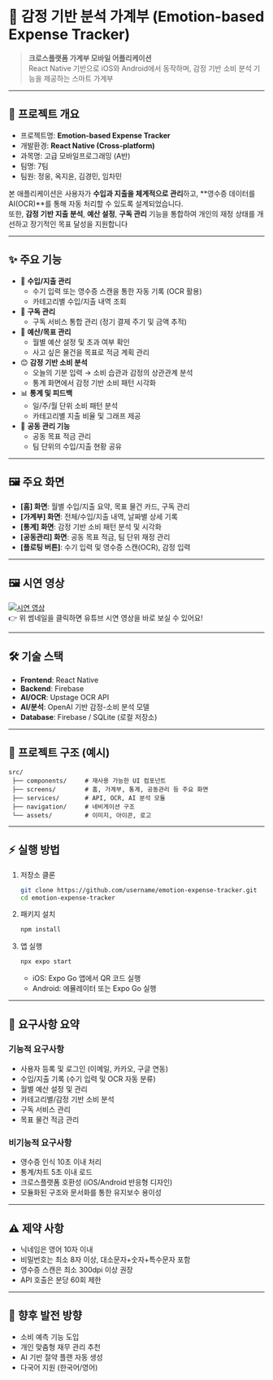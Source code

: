 # 📱 감정 기반 분석 가계부 (Emotion-based Expense Tracker)

> **크로스플랫폼 가계부 모바일 어플리케이션**  
> React Native 기반으로 iOS와 Android에서 동작하며, 감정 기반 소비 분석 기능을 제공하는 스마트 가계부  

---

## 📖 프로젝트 개요
- 프로젝트명: **Emotion-based Expense Tracker**  
- 개발환경: **React Native (Cross-platform)**  
- 과목명: 고급 모바일프로그래밍 (A반)  
- 팀명: 7팀  
- 팀원: 정웅, 옥지윤, 김경민, 임차민  

본 애플리케이션은 사용자가 **수입과 지출을 체계적으로 관리**하고, **영수증 데이터를 AI(OCR)**를 통해 자동 처리할 수 있도록 설계되었습니다.  
또한, **감정 기반 지출 분석**, **예산 설정**, **구독 관리** 기능을 통합하여 개인의 재정 상태를 개선하고 장기적인 목표 달성을 지원합니다

---

## ✨ 주요 기능
- 📝 **수입/지출 관리**
  - 수기 입력 또는 영수증 스캔을 통한 자동 기록 (OCR 활용)
  - 카테고리별 수입/지출 내역 조회
- 🧾 **구독 관리**
  - 구독 서비스 통합 관리 (정기 결제 주기 및 금액 추적)
- 🎯 **예산/목표 관리**
  - 월별 예산 설정 및 초과 여부 확인
  - 사고 싶은 물건을 목표로 적금 계획 관리
- 😊 **감정 기반 소비 분석**
  - 오늘의 기분 입력 → 소비 습관과 감정의 상관관계 분석
  - 통계 화면에서 감정 기반 소비 패턴 시각화
- 📊 **통계 및 피드백**
  - 일/주/월 단위 소비 패턴 분석
  - 카테고리별 지출 비율 및 그래프 제공
- 👥 **공동 관리 기능**
  - 공동 목표 적금 관리
  - 팀 단위의 수입/지출 현황 공유  

---

## 🖼️ 주요 화면
- **[홈] 화면**: 월별 수입/지출 요약, 목표 물건 카드, 구독 관리  
- **[가계부] 화면**: 전체/수입/지출 내역, 날짜별 상세 기록  
- **[통계] 화면**: 감정 기반 소비 패턴 분석 및 시각화  
- **[공동관리] 화면**: 공동 목표 적금, 팀 단위 재정 관리  
- **[플로팅 버튼]**: 수기 입력 및 영수증 스캔(OCR), 감정 입력  

---

## 🖼️ 시연 영상
[![시연 영상](https://img.youtube.com/vi/KckPUBcJsH0/0.jpg)](https://youtu.be/KckPUBcJsH0)  
👉 위 썸네일을 클릭하면 유튜브 시연 영상을 바로 보실 수 있어요!

---

## 🛠️ 기술 스택
- **Frontend**: React Native  
- **Backend**: Firebase  
- **AI/OCR**: Upstage OCR API  
- **AI/분석**: OpenAI 기반 감정-소비 분석 모델  
- **Database**: Firebase / SQLite (로컬 저장소)  

---

## 📂 프로젝트 구조 (예시)
```plaintext
src/
 ├── components/     # 재사용 가능한 UI 컴포넌트
 ├── screens/        # 홈, 가계부, 통계, 공동관리 등 주요 화면
 ├── services/       # API, OCR, AI 분석 모듈
 ├── navigation/     # 네비게이션 구조
 └── assets/         # 이미지, 아이콘, 로고
````

---

## ⚡ 실행 방법

1. 저장소 클론

   ```bash
   git clone https://github.com/username/emotion-expense-tracker.git
   cd emotion-expense-tracker
   ```
2. 패키지 설치

   ```bash
   npm install
   ```
3. 앱 실행

   ```bash
   npx expo start
   ```

   * iOS: Expo Go 앱에서 QR 코드 실행
   * Android: 에뮬레이터 또는 Expo Go 실행

---

## 📡 요구사항 요약

### 기능적 요구사항

* 사용자 등록 및 로그인 (이메일, 카카오, 구글 연동)
* 수입/지출 기록 (수기 입력 및 OCR 자동 분류)
* 월별 예산 설정 및 관리
* 카테고리별/감정 기반 소비 분석
* 구독 서비스 관리
* 목표 물건 적금 관리

### 비기능적 요구사항

* 영수증 인식 10초 이내 처리
* 통계/차트 5초 이내 로드
* 크로스플랫폼 호환성 (iOS/Android 반응형 디자인)
* 모듈화된 구조와 문서화를 통한 유지보수 용이성

---

## ⚠️ 제약 사항

* 닉네임은 영어 10자 이내
* 비밀번호는 최소 8자 이상, 대소문자+숫자+특수문자 포함
* 영수증 스캔은 최소 300dpi 이상 권장
* API 호출은 분당 60회 제한

---

## 🚀 향후 발전 방향

* 소비 예측 기능 도입
* 개인 맞춤형 재무 관리 추천
* AI 기반 절약 플랜 자동 생성
* 다국어 지원 (한국어/영어)
